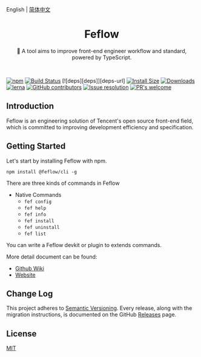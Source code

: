 English | [简体中文](./README.CN.md)

<h1 align="center">Feflow</h1>

<p align="center">
  🚀 A tool aims to improve front-end engineer workflow and standard, powered by TypeScript.
</p>

<br>

[![npm][npm]][npm-url]
[![Build Status][build-status]][build-status-url]
[![deps][deps]][deps-url]
[![Install Size][size]][size-url]
[![Downloads][downloads]][downloads-url]
[![lerna][lerna]][lerna-url]
[![GitHub contributors][contributors]][contributors-url]
[![Issue resolution][issue-resolution]][issue-resolution-url]
[![PR's welcome][pr-welcome]][pr-welcome-url]

## Introduction

Feflow is an engineering solution of Tencent's open source front-end field, which is committed to improving development efficiency and specification.

## Getting Started

Let's start by installing Feflow with npm.

```
npm install @feflow/cli -g
```

There are three kinds of commands in Feflow

- Native Commands
  - `fef config`
  - `fef help`
  - `fef info`
  - `fef install`
  - `fef uninstall`
  - `fef list`

You can write a Feflow devkit or plugin to extends commands.

More detail document can be found:
- [Github Wiki](https://github.com/Tencent/feflow/wiki)
- [Website](https://feflowjs.com/)

## Change Log

This project adheres to [Semantic Versioning](http://semver.org/).
Every release, along with the migration instructions, is documented on the GitHub [Releases](https://github.com/Tencent/feflow/releases) page.

## License

[MIT](LICENSE.txt)


[build-status]: https://travis-ci.org/Tencent/feflow.svg
[build-status-url]: https://travis-ci.org/Tencent/feflow
[contributors]: https://img.shields.io/github/contributors/Tencent/feflow.svg
[contributors-url]: https://github.com/Tencent/feflow/graphs/contributors
[downloads]: https://img.shields.io/npm/dw/@feflow/cli.svg
[downloads-url]: https://www.npmjs.com/package/@feflow/cli
[issue-resolution]: https://isitmaintained.com/badge/resolution/Tencent/feflow.svg
[issue-resolution-url]: https://github.com/Tencent/feflow/issues
[lerna]: https://img.shields.io/badge/maintained%20with-lerna-cc00ff.svg
[lerna-url]: http://www.lernajs.io/
[npm]: https://img.shields.io/npm/v/@feflow/cli.svg
[npm-url]: https://www.npmjs.com/package/@feflow/cli
[pr-welcome]: https://img.shields.io/badge/PRs%20-welcome-brightgreen.svg
[pr-welcome-url]: https://github.com/Tencent/feflow/blob/next/.github/CONTRIBUTING.md
[size]: https://packagephobia.now.sh/badge?p=@feflow/cli
[size-url]: https://packagephobia.now.sh/result?p=@feflow/cli